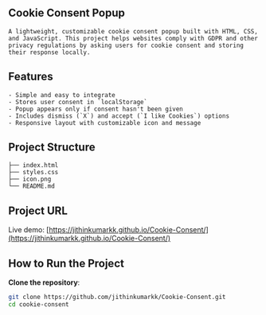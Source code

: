## Cookie Consent Popup

    A lightweight, customizable cookie consent popup built with HTML, CSS, and JavaScript. This project helps websites comply with GDPR and other privacy regulations by asking users for cookie consent and storing their response locally.
     
## Features

    - Simple and easy to integrate
    - Stores user consent in `localStorage`
    - Popup appears only if consent hasn't been given
    - Includes dismiss (`X`) and accept (`I like Cookies`) options
    - Responsive layout with customizable icon and message

## Project Structure

    ├── index.html 
    ├── styles.css 
    ├── icon.png 
    └── README.md

## Project URL

Live demo: [https://jithinkumarkk.github.io/Cookie-Consent/](https://jithinkumarkk.github.io/Cookie-Consent/)

## How to Run the Project

   **Clone the repository**:
   ```bash
   git clone https://github.com/jithinkumarkk/Cookie-Consent.git
   cd cookie-consent